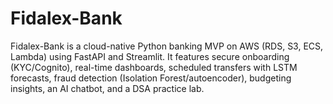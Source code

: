 # Fidalex-Bank
Fidalex-Bank is a cloud-native Python banking MVP on AWS (RDS, S3, ECS, Lambda) using FastAPI and Streamlit. It features secure onboarding (KYC/Cognito), real-time dashboards, scheduled transfers with LSTM forecasts, fraud detection (Isolation Forest/autoencoder), budgeting insights, an AI chatbot, and a DSA practice lab.


